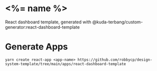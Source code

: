 # <%= name %>

React dashboard template, generated with @kuda-terbang/custom-generator:react-dashboard-template

# Generate Apps

```
yarn create react-app <app-name> https://github.com/robbycp/design-system-template/tree/main/apps/react-dashboard-template
```
